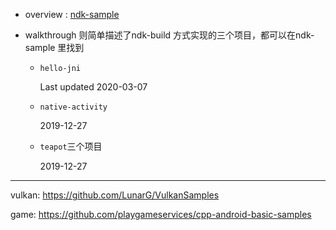 - overview : [ndk-sample](https://github.com/googlesamples/android-ndk/tree/master)  

- walkthrough 则简单描述了ndk-build 方式实现的三个项目，都可以在ndk-sample 里找到

    - `hello-jni`

        Last updated 2020-03-07

    - `native-activity` 

        2019-12-27

    - `teapot`三个项目

        2019-12-27



---

vulkan: https://github.com/LunarG/VulkanSamples   

game: https://github.com/playgameservices/cpp-android-basic-samples